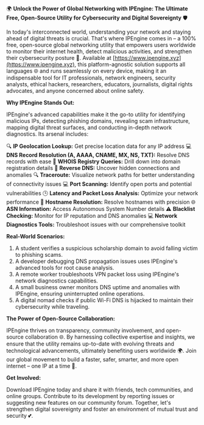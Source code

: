 🌍 **Unlock the Power of Global Networking with IPEngine: The Ultimate Free, Open-Source Utility for Cybersecurity and Digital Sovereignty** 🛡️

In today's interconnected world, understanding your network and staying ahead of digital threats is crucial. That's where IPEngine comes in – a 100% free, open-source global networking utility that empowers users worldwide to monitor their internet health, detect malicious activities, and strengthen their cybersecurity posture 🔐. Available at [https://www.ipengine.xyz](https://www.ipengine.xyz), this platform-agnostic solution supports all languages 🌐 and runs seamlessly on every device, making it an indispensable tool for IT professionals, network engineers, security analysts, ethical hackers, researchers, educators, journalists, digital rights advocates, and anyone concerned about online safety.

**Why IPEngine Stands Out:**

IPEngine's advanced capabilities make it the go-to utility for identifying malicious IPs, detecting phishing domains, revealing scam infrastructure, mapping digital threat surfaces, and conducting in-depth network diagnostics. Its arsenal includes:

🔍 **IP Geolocation Lookup:** Get precise location data for any IP address
💻 **DNS Record Resolution (A, AAAA, CNAME, MX, NS, TXT):** Resolve DNS records with ease
📡 **WHOIS Registry Queries:** Drill down into domain registration details
🚀 **Reverse DNS:** Uncover hidden connections and anomalies
🔍 **Traceroute:** Visualize network paths for better understanding of connectivity issues
💻 **Port Scanning:** Identify open ports and potential vulnerabilities
🕒️ **Latency and Packet Loss Analysis:** Optimize your network performance
📡 **Hostname Resolution:** Resolve hostnames with precision
🌐 **ASN Information:** Access Autonomous System Number details
⚠️ **Blacklist Checking:** Monitor for IP reputation and DNS anomalies
💻 **Network Diagnostics Tools:** Troubleshoot issues with our comprehensive toolkit

**Real-World Scenarios:**

1.  A student verifies a suspicious scholarship domain to avoid falling victim to phishing scams.
2.  A developer debugging DNS propagation issues uses IPEngine's advanced tools for root cause analysis.
3.  A remote worker troubleshoots VPN packet loss using IPEngine's network diagnostics capabilities.
4.  A small business owner monitors DNS uptime and anomalies with IPEngine, ensuring uninterrupted online operations.
5.  A digital nomad checks if public Wi-Fi DNS is hijacked to maintain their cybersecurity while traveling.

**The Power of Open-Source Collaboration:**

IPEngine thrives on transparency, community involvement, and open-source collaboration 🌐. By harnessing collective expertise and insights, we ensure that the utility remains up-to-date with evolving threats and technological advancements, ultimately benefiting users worldwide 🌍. Join our global movement to build a faster, safer, smarter, and more open internet – one IP at a time 🚀.

**Get Involved:**

Download IPEngine today and share it with friends, tech communities, and online groups. Contribute to its development by reporting issues or suggesting new features on our community forum. Together, let's strengthen digital sovereignty and foster an environment of mutual trust and security 💕.
